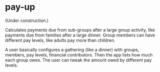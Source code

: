 pay-up
======

(Under construction.)

Calculates payments due from sub-groups after a large group activity,
like payments due from families after a large dinner. Group members
can have different pay levels, like adults pay more than children.

A user basically configures a gathering (like a dinner) with groups,
members, pay levels, financial contributors. Then the app lists how
much each group owes. The user can tweak the amount owed by different
pay levels.
 